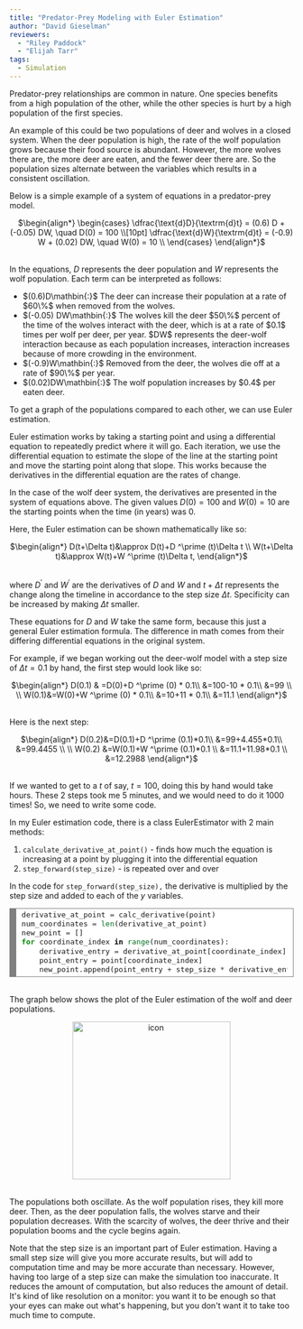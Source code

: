 ```yaml
---
title: "Predator-Prey Modeling with Euler Estimation"
author: "David Gieselman"
reviewers:
  - "Riley Paddock"
  - "Elijah Tarr"
tags:
  - Simulation
---
```


Predator-prey relationships are common in nature. One species benefits from a high population of the other, while the other species is hurt by a high population of the first species.

An example of this could be two populations of deer and  wolves in a closed system. When the deer population is high, the rate of the wolf population grows because their food source is abundant. However, the more wolves there are, the more deer are eaten, and the fewer deer there are. So the population sizes alternate between the variables which results in a consistent oscillation.
 
Below is a simple example of a system of equations in a predator-prey model.

<center>
$\begin{align*}
\begin{cases}
\dfrac{\text{d}D}{\textrm{d}t} = (0.6) D + (-0.05) DW, \quad D(0) = 100 \\[10pt]
\dfrac{\text{d}W}{\textrm{d}t} = (-0.9) W + (0.02) DW, \quad W(0) = 10 \\
\end{cases}
\end{align*}$
</center>
<br>

In the equations, $D$ represents the deer population and $W$ represents the wolf population. Each term can be interpreted as follows:

<ul>
    <li>$(0.6)D\mathbin{:}$ The deer can increase their population at a rate of $60\%$ when removed from the wolves.</li>
    <li>$(-0.05) DW\mathbin{:}$ The wolves kill the deer $50\%$ percent of the time of the wolves interact with the deer, which is at a rate of $0.1$ times per wolf per deer, per year. $DW$ represents the deer-wolf interaction because as each population increases, interaction increases because of more crowding in the environment.</li>
    <li>$(-0.9)W\mathbin{:}$ Removed from the deer,  the wolves die off at a rate of $90\%$ per year.</li>
  <li>$(0.02)DW\mathbin{:}$ The wolf population increases by $0.4$ per eaten deer.</li>
</ul>

To get a graph of the populations compared to each other, we can use Euler estimation.

Euler estimation works by taking a starting point and using a differential equation to repeatedly predict where it will go. Each iteration, we use the differential equation to estimate the slope of the line at the starting point and move the starting point along that slope. This works because the derivatives in the differential equation are the rates of change.

In the case  of the  wolf  deer system, the derivatives are presented in the system of equations above. The given values $D(0)=100$ and $W(0)=10$ are the starting points when the time (in years) was 0.

Here, the Euler estimation can be shown mathematically like so:

<center>
$\begin{align*}
D(t+\Delta t)&\approx D(t)+D ^\prime (t)\Delta t \\
W(t+\Delta t)&\approx W(t)+W ^\prime (t)\Delta t,
\end{align*}$
</center>
<br>

where $D^\prime$ and $W^\prime$ are the derivatives of $D$ and $W$ and $t+\Delta t$ represents the change along the timeline in accordance to the step size $\Delta t.$ Specificity can be increased by making $\Delta t$ smaller.

These equations for $D$ and $W$ take the same form, because this just a general Euler estimation formula. The difference in math comes from their differing differential equations in the original system. 

For example, if we began working out the deer-wolf model with a step size of $\Delta t = 0.1$ by hand, the first step would look like so:

<center>
$\begin{align*}
    D(0.1) & =D(0)+D ^\prime (0) * 0.1\\
    &=100-10 * 0.1\\
    &=99 \\ \\
    W(0.1)&=W(0)+W ^\prime (0) * 0.1\\
    &=10+11 * 0.1\\
    &=11.1
\end{align*}$
</center>
<br>

Here is the next step:

<center>
$\begin{align*}
    D(0.2)&=D(0.1)+D ^\prime (0.1)*0.1\\
    &=99+4.455*0.1\\
    &=99.4455 \\ \\
    W(0.2) &=W(0.1)+W ^\prime (0.1)*0.1 \\
    &=11.1+11.98*0.1 \\
    &=12.2988
\end{align*}$
</center>
<br>

If we wanted to get to a $t$ of say, $t=100,$ doing this by hand would take hours. These $2$ steps took me $5$ minutes, and we would need to do it $1000$ times! So, we need to write some code.

In my Euler estimation code, there is a class EulerEstimator with 2 main methods: 

<ol>
  <li><code>calculate_derivative_at_point()</code> - finds how much the equation is increasing at a point by plugging it into the differential equation</li>
  <li><code>step_forward(step_size)</code> - is repeated over and over</li>
</ol>

In the code for <code>step\_forward(step\_size),</code> the derivative is multiplied by the step size and added to each of the $y$ variables.

<font size="3em">
<!-- HTML generated using hilite.me --><div style="background: #ffffff; overflow:auto;width:auto;border:solid gray;border-width:.1em .1em .1em .8em;padding:.2em .6em;"><pre style="margin: 0; line-height: 125%">derivative_at_point <span style="color: #333333">=</span> calc_derivative(point)
num_coordinates <span style="color: #333333">=</span> <span style="color: #007020">len</span>(derivative_at_point)
new_point <span style="color: #333333">=</span> []
<span style="color: #008800; font-weight: bold">for</span> coordinate_index <span style="color: #000000; font-weight: bold">in</span> <span style="color: #007020">range</span>(num_coordinates):
    derivative_entry <span style="color: #333333">=</span> derivative_at_point[coordinate_index]
    point_entry <span style="color: #333333">=</span> point[coordinate_index]
    new_point<span style="color: #333333">.</span>append(point_entry <span style="color: #333333">+</span> step_size <span style="color: #333333">*</span> derivative_entry)
</pre></div>
</font>
<br>

The graph below shows the plot of the Euler estimation of the wolf and deer populations.

<center><img src="https://eurisko-us.github.io/images/blog/predator-prey-modeling-with-euler-estimation-1.png" style="border: none; height: 20em;" alt="icon"></center>
<br>

The populations both oscillate. As the wolf population rises, they kill more deer. Then, as the deer population falls, the wolves starve and their population decreases. With the scarcity of wolves, the deer thrive and their population booms and the cycle begins again.

Note that the step size is an important part of Euler estimation. Having a small step size will give you more accurate results, but will add to computation time and may be more accurate than necessary. However, having too large of a step size can make the simulation too inaccurate. It reduces the amount of computation, but also reduces the amount of detail. It's kind of like resolution on a monitor: you want it to be enough so that your eyes can make out what's happening, but you don't want it to take too much time to compute.
